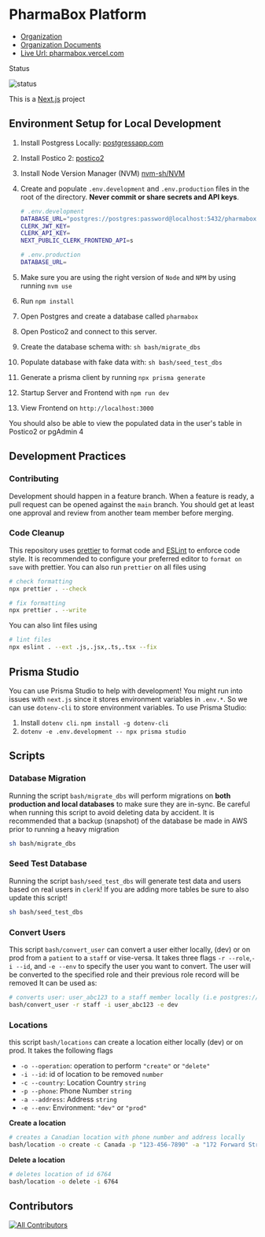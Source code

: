 # PharmaBox Platform

- [Organization](https://github.com/pharma-box)
- [Organization Documents](https://github.com/pharma-box/docs)
- [Live Url: pharmabox.vercel.com](https://pharmabox.vercel.com)

Status

![status](https://img.shields.io/github/checks-status/pharmaboxfydp/pharmabox/main)

This is a [Next.js](https://nextjs.org/) project

## Environment Setup for Local Development

1. Install Postgress Locally: [postgressapp.com](https://postgresapp.com/downloads.html)
2. Install Postico 2: [postico2](https://eggerapps.at/postico2/)
3. Install Node Version Manager (NVM) [nvm-sh/NVM](https://github.com/nvm-sh/nvm)
4. Create and populate `.env.development` and `.env.production` files in the root of the directory. **Never commit or share secrets and API keys**.

   ```bash
   # .env.development
   DATABASE_URL="postgres://postgres:password@localhost:5432/pharmabox"
   CLERK_JWT_KEY=
   CLERK_API_KEY=
   NEXT_PUBLIC_CLERK_FRONTEND_API=s
   ```

   ```bash
   # .env.production
   DATABASE_URL=

   ```

5. Make sure you are using the right version of `Node` and `NPM` by using running `nvm use`
6. Run `npm install`
7. Open Postgres and create a database called `pharmabox`
8. Open Postico2 and connect to this server.
9. Create the database schema with: `sh bash/migrate_dbs`
10. Populate database with fake data with: `sh bash/seed_test_dbs`
11. Generate a prisma client by running `npx prisma generate`
12. Startup Server and Frontend with `npm run dev`
13. View Frontend on `http://localhost:3000`

You should also be able to view the populated data in the user's table in Postico2 or pgAdmin 4

## Development Practices

### Contributing

Development should happen in a feature branch. When a feature is ready, a pull request can be opened against the `main` branch. You should get at least one approval and review from another team member before merging.

### Code Cleanup

This repository uses [prettier](https://prettier.io/) to format code and [ESLint](https://eslint.org/) to enforce code style. It is recommended to configure your preferred editor to `format on save` with prettier. You can also run `prettier` on all files using

```bash
# check formatting
npx prettier . --check
```

```bash
# fix formatting
npx prettier . --write
```

You can also lint files using

```bash
# lint files
npx eslint . --ext .js,.jsx,.ts,.tsx --fix
```

## Prisma Studio

You can use Prisma Studio to help with development! You might run into issues with `next.js` since it stores environment variables in `.env.*`. So we can use `dotenv-cli` to store environment variables. To use Prisma Studio:

1. Install `dotenv cli`. `npm install -g dotenv-cli`
2. `dotenv -e .env.development -- npx prisma studio`

## Scripts

### Database Migration

Running the script `bash/migrate_dbs` will perform migrations on **both production and local databases** to make sure they are in-sync. Be careful when running this script to avoid deleting data by accident. It is recommended that a backup (snapshot) of the database be made in AWS prior to running a heavy migration

```bash
sh bash/migrate_dbs
```

### Seed Test Database

Running the script `bash/seed_test_dbs` will generate test data and users based on real users in `clerk`! If you are adding more tables be sure to also update this script!

```bash
sh bash/seed_test_dbs
```

### Convert Users

This script `bash/convert_user` can convert a user either locally, (dev) or on prod from a `patient` to a `staff` or vise-versa. It takes three flags `-r --role`,`-i --id`, and `-e --env` to specify the user you want to convert. The user will be converted to the specified role and their previous role record will be removed It can be used as:

```bash
# converts user: user_abc123 to a staff member locally (i.e postgres://postgres:password@localhost:5432/pharmabox)
bash/convert_user -r staff -i user_abc123 -e dev

```

### Locations

this script `bash/locations` can create a location either locally (dev) or on prod. It takes the following flags

- `-o --operation`: operation to perform `"create"` or `"delete"`
- `-i --id`: id of location to be removed `number`
- `-c --country`: Location Country `string`
- `-p --phone`: Phone Number `string`
- `-a --address`: Address `string`
- `-e --env`: Environment: `"dev"` or `"prod"`

**Create a location**

```bash
# creates a Canadian location with phone number and address locally
bash/location -o create -c Canada -p "123-456-7890" -a "172 Forward Street South" -e dev
```

**Delete a location**

```bash
# deletes location of id 6764
bash/location -o delete -i 6764
```

## Contributors

<!-- ALL-CONTRIBUTORS-LIST:START - Do not remove or modify this section -->
<!-- prettier-ignore-start -->
<!-- markdownlint-disable -->

<!-- markdownlint-restore -->
<!-- prettier-ignore-end -->

<!-- ALL-CONTRIBUTORS-LIST:END -->

<!-- ALL-CONTRIBUTORS-BADGE:START - Do not remove or modify this section -->

[![All Contributors](https://img.shields.io/badge/all_contributors-4-orange.svg?style=flat-square)](#contributors)

<!-- ALL-CONTRIBUTORS-BADGE:END -->
